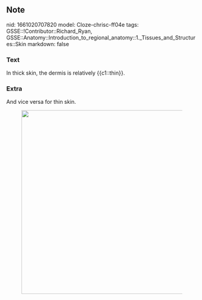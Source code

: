 ## Note
nid: 1661020707820
model: Cloze-chrisc-ff04e
tags: GSSE::!Contributor::Richard_Ryan, GSSE::Anatomy::Introduction_to_regional_anatomy::1._Tissues_and_Structures::Skin
markdown: false

### Text
<div class='toggle'>
  In thick skin, the dermis is relatively {{c1::thin}}.
</div>

### Extra
<p id="38a68380-0cd4-4c56-a239-bcb893815e9a" class="">And vice
versa for thin skin.
<figure id="500a56d4-7675-48bf-b3c4-b8117fb3413f" class="image">
  <a href=
  "Skin%2004ce8426d5994a95bd238acd931934bc/Untitled.png"><img style="width:484px"
  src="df472b1bea8eaf2b95b08af4ee22a139a711c028.png"></a>
</figure>
